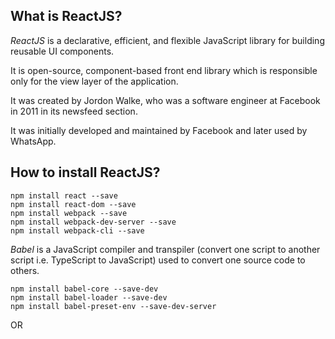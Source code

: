 ## What is ReactJS?

*ReactJS* is a declarative, efficient, and flexible JavaScript library for building reusable UI components.

It is open-source, component-based front end library which is responsible only for the view layer of the application.

It was created by Jordon Walke, who was a software engineer at Facebook in 2011 in its newsfeed section.

It was initially developed and maintained by Facebook and later used by WhatsApp.

## How to install ReactJS?

```CMD
npm install react --save
npm install react-dom --save
npm install webpack --save
npm install webpack-dev-server --save
npm install webpack-cli --save
```

*Babel* is a JavaScript compiler and transpiler (convert one script to another script i.e. TypeScript to JavaScript) used to convert one source code to others.

```CMD
npm install babel-core --save-dev
npm install babel-loader --save-dev
npm install babel-preset-env --save-dev-server
```

OR

## 



